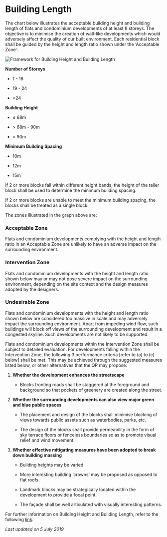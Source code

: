 # Building Length

The chart below illustrates the acceptable building height and building length of flats and condominium developments of at least 8 storeys. The objective is to minimise the creation of wall-like developments which would adversely affect the quality of our built environment. Each residential block shall be guided by the height and length ratio shown under the ‘Acceptable Zone’:

![Framework for Building Height and Building Length](https://www.ura.gov.sg/-/media/Corporate/Guidelines/Development-control/Flats-Condominiums/BL1_Framework_Building_Height_Building_Length.png?h=80%25&w=80%25)

**Number of Storeys**
- 1 - 18
- 19 - 24
- &gt;24

**Building Height**
- ≤ 68m
- &gt; 68m - 90m
- &gt; 90m

**Minimum Building Spacing**
- 10m
- 12m
- 15m

If 2 or more blocks fall within different height bands, the height of the taller block shall be used to determine the minimum building spacing.
If 2 or more blocks are unable to meet the minimum building spacing, the blocks shall be treated as a single block.

The zones illustrated in the graph above are:

### Acceptable Zone

Flats and condominium developments complying with the height and length ratio in an Acceptable Zone are unlikely to have an adverse impact on the surrounding environment.

### Intervention Zone

Flats and condominium developments with the height and length ratio shown below may or may not pose severe impact on the surrounding environment, depending on the site context and the design measures adopted by the designers.

### Undesirable Zone

Flats and condominium developments with the height and length ratio shown below are considered too massive in scale and may adversely impact the surrounding environment. Apart from impeding wind flow, such buildings will block off views of the surrounding development and result in a congested skyline. Such developments are not likely to be supported.

Flats and condominium developments within the Intervention Zone shall be subject to detailed evaluation. For developments falling within the Intervention Zone, the following 3 performance criteria \[refer to (a) to (c) below\] shall be met. This may be achieved through the suggested measures listed below, or other alternatives that the QP may propose:

1. **Whether the development enhances the streetscape**
   - Blocks fronting roads shall be staggered at the foreground and background so that pockets of greenery are created along the street.

2. **Whether the surrounding developments can also view major green and blue public spaces**
   - The placement and design of the blocks shall minimise blocking of views towards public assets such as waterbodies, parks, etc.
   - The design of the blocks shall provide permeability in the form of sky terrace floors or fenceless boundaries so as to promote visual relief and wind movement.

3. **Whether effective mitigating measures have been adopted to break down building massing**
   - Building heights may be varied.
   - More interesting building ‘crowns’ may be proposed as opposed to flat roofs.
   - Landmark blocks may be strategically located within the development to provide a focal point.
   - The façade shall be well articulated with visually interesting patterns.

For further information on Building Height and Building Length, refer to the following [link](https://www.ura.gov.sg/Corporate/Guidelines/Development-Control/Residential/Flats-Condominiums/Building-Height).

*Last updated on 5 July 2019*
